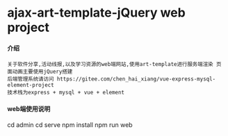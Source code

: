 # ajax-art-template-jQuery web project

#### 介绍
    关于软件分享,活动线报,以及学习资源的web端网站,使用art-template进行服务端渲染 页面动画主要使用jQuery搭建    
    后端管理系统请访问 https://gitee.com/chen_hai_xiang/vue-express-mysql-element-project
    技术栈为express + mysql + vue + element



#### web端使用说明
   cd admin
   cd serve
   npm install
   npm run web

